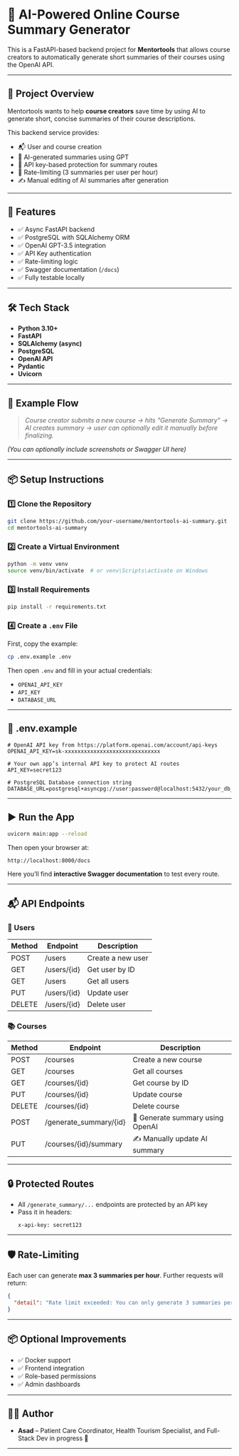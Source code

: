 
# 🧠 AI-Powered Online Course Summary Generator

This is a FastAPI-based backend project for **Mentortools** that allows course creators to automatically generate short summaries of their courses using the OpenAI API.

---

## 📌 Project Overview

Mentortools wants to help **course creators** save time by using AI to generate short, concise summaries of their course descriptions.

This backend service provides:

- 📬 User and course creation
- 🤖 AI-generated summaries using GPT
- 🔐 API key-based protection for summary routes
- 🚦 Rate-limiting (3 summaries per user per hour)
- ✍️ Manual editing of AI summaries after generation

---

## 🚀 Features

- ✅ Async FastAPI backend
- ✅ PostgreSQL with SQLAlchemy ORM
- ✅ OpenAI GPT-3.5 integration
- ✅ API Key authentication
- ✅ Rate-limiting logic
- ✅ Swagger documentation (`/docs`)
- ✅ Fully testable locally

---

## 🛠️ Tech Stack

- **Python 3.10+**
- **FastAPI**
- **SQLAlchemy (async)**
- **PostgreSQL**
- **OpenAI API**
- **Pydantic**
- **Uvicorn**

---

## 📸 Example Flow

> _Course creator submits a new course → hits "Generate Summary" → AI creates summary → user can optionally edit it manually before finalizing._

_(You can optionally include screenshots or Swagger UI here)_

---

## 📦 Setup Instructions

### 1️⃣ Clone the Repository

```bash
git clone https://github.com/your-username/mentortools-ai-summary.git
cd mentortools-ai-summary
```

### 2️⃣ Create a Virtual Environment

```bash
python -m venv venv
source venv/bin/activate  # or venv\Scripts\activate on Windows
```

### 3️⃣ Install Requirements

```bash
pip install -r requirements.txt
```

### 4️⃣ Create a `.env` File

First, copy the example:

```bash
cp .env.example .env
```

Then open `.env` and fill in your actual credentials:
- `OPENAI_API_KEY`
- `API_KEY`
- `DATABASE_URL`

---

## 🔐 .env.example

```env
# OpenAI API key from https://platform.openai.com/account/api-keys
OPENAI_API_KEY=sk-xxxxxxxxxxxxxxxxxxxxxxxxxxxxxx

# Your own app’s internal API key to protect AI routes
API_KEY=secret123

# PostgreSQL Database connection string
DATABASE_URL=postgresql+asyncpg://user:password@localhost:5432/your_db_name
```

---

## ▶️ Run the App

```bash
uvicorn main:app --reload
```

Then open your browser at:

```
http://localhost:8000/docs
```

Here you’ll find **interactive Swagger documentation** to test every route.

---

## 📬 API Endpoints

### 👤 Users
| Method | Endpoint          | Description         |
|--------|-------------------|---------------------|
| POST   | /users            | Create a new user   |
| GET    | /users/{id}       | Get user by ID      |
| GET    | /users            | Get all users       |
| PUT    | /users/{id}       | Update user         |
| DELETE | /users/{id}       | Delete user         |

### 📚 Courses
| Method | Endpoint                  | Description                        |
|--------|---------------------------|------------------------------------|
| POST   | /courses                  | Create a new course                |
| GET    | /courses                  | Get all courses                    |
| GET    | /courses/{id}            | Get course by ID                   |
| PUT    | /courses/{id}            | Update course                      |
| DELETE | /courses/{id}            | Delete course                      |
| POST   | /generate_summary/{id}   | 🔐 Generate summary using OpenAI   |
| PUT    | /courses/{id}/summary    | ✍️ Manually update AI summary      |

---

## 🔒 Protected Routes

- All `/generate_summary/...` endpoints are protected by an API key
- Pass it in headers:
  ```
  x-api-key: secret123
  ```

---

## 🛡️ Rate-Limiting

Each user can generate **max 3 summaries per hour**.
Further requests will return:

```json
{
  "detail": "Rate limit exceeded: You can only generate 3 summaries per hour."
}
```

---

## 📦 Optional Improvements

- ✅ Docker support
- ✅ Frontend integration
- ✅ Role-based permissions
- ✅ Admin dashboards

---

## 👨‍💻 Author

- **Asad** – Patient Care Coordinator, Health Tourism Specialist, and Full-Stack Dev in progress 🚀

---

